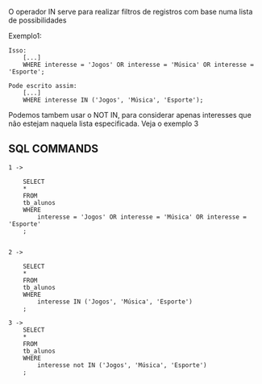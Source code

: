 O operador IN serve para realizar filtros de registros com base numa lista de possibilidades

Exemplo1:

    Isso:
        [...]
        WHERE interesse = 'Jogos' OR interesse = 'Música' OR interesse = 'Esporte';

    Pode escrito assim:
        [...]
        WHERE interesse IN ('Jogos', 'Música', 'Esporte');

Podemos tambem usar o NOT IN, para considerar apenas interesses que não estejam naquela lista especificada. Veja o exemplo 3

## SQL COMMANDS

    1 ->

        SELECT
        *
        FROM
        tb_alunos
        WHERE 
            interesse = 'Jogos' OR interesse = 'Música' OR interesse = 'Esporte'
        ;
            

    2 ->

        SELECT
        *
        FROM
        tb_alunos
        WHERE 
            interesse IN ('Jogos', 'Música', 'Esporte')
        ;

    3 ->
        SELECT
        *
        FROM
        tb_alunos
        WHERE 
            interesse not IN ('Jogos', 'Música', 'Esporte')
        ;
